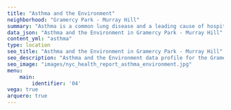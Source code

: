 ```yaml
---
title: "Asthma and the Environment"
neighborhood: "Gramercy Park - Murray Hill"
summary: "Asthma is a common lung disease and a leading cause of hospitalizations for children under 15 years old. This report provides a summary of asthma indicators by neighborhood. It also describes housing and neighborhood characteristics that can make asthma worse."
data_json: "Asthma and the Environment in Gramercy Park - Murray Hill"
content_yml: "asthma"
type: location
seo_title: "Asthma and the Environment in Gramercy Park - Murray Hill"
seo_description: "Asthma and the Environment data profile for the Gramercy Park - Murray Hill neighborhood of NYC."
seo_image: "images/nyc_health_report_asthma_environment.jpg"
menu:
    main:
        identifier: '04'
vega: true
arquero: true
---
```

